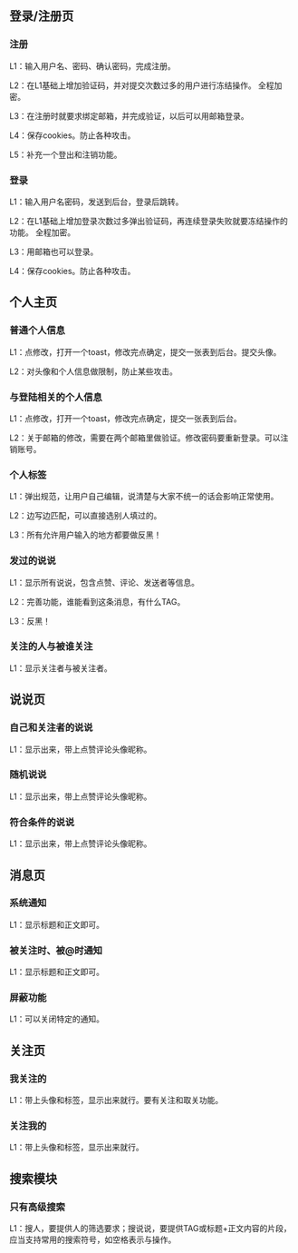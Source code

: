 ## 登录/注册页
### 注册
L1：输入用户名、密码、确认密码，完成注册。

L2：在L1基础上增加验证码，并对提交次数过多的用户进行冻结操作。
全程加密。

L3：在注册时就要求绑定邮箱，并完成验证，以后可以用邮箱登录。

L4：保存cookies。防止各种攻击。

L5：补充一个登出和注销功能。

### 登录
L1：输入用户名密码，发送到后台，登录后跳转。

L2：在L1基础上增加登录次数过多弹出验证码，再连续登录失败就要冻结操作的功能。
全程加密。

L3：用邮箱也可以登录。

L4：保存cookies。防止各种攻击。

## 个人主页
### 普通个人信息
L1：点修改，打开一个toast，修改完点确定，提交一张表到后台。提交头像。

L2：对头像和个人信息做限制，防止某些攻击。

### 与登陆相关的个人信息
L1：点修改，打开一个toast，修改完点确定，提交一张表到后台。

L2：关于邮箱的修改，需要在两个邮箱里做验证。修改密码要重新登录。可以注销账号。

### 个人标签
L1：弹出规范，让用户自己编辑，说清楚与大家不统一的话会影响正常使用。

L2：边写边匹配，可以直接选别人填过的。

L3：所有允许用户输入的地方都要做反黑！

### 发过的说说
L1：显示所有说说，包含点赞、评论、发送者等信息。

L2：完善功能，谁能看到这条消息，有什么TAG。

L3：反黑！

### 关注的人与被谁关注
L1：显示关注者与被关注者。

## 说说页
### 自己和关注者的说说
L1：显示出来，带上点赞评论头像昵称。

### 随机说说
L1：显示出来，带上点赞评论头像昵称。

### 符合条件的说说
L1：显示出来，带上点赞评论头像昵称。

## 消息页
### 系统通知
L1：显示标题和正文即可。

### 被关注时、被@时通知
L1：显示标题和正文即可。

### 屏蔽功能
L1：可以关闭特定的通知。

## 关注页
### 我关注的
L1：带上头像和标签，显示出来就行。要有关注和取关功能。

### 关注我的
L1：带上头像和标签，显示出来就行。

## 搜索模块
### 只有高级搜索
L1：搜人，要提供人的筛选要求；搜说说，要提供TAG或标题+正文内容的片段，应当支持常用的搜索符号，如空格表示与操作。
